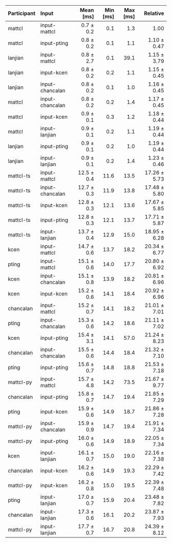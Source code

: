 | Participant | Input | Mean [ms] | Min [ms] | Max [ms] | Relative |
|:---|:---|---:|---:|---:|---:|
| mattcl | input-mattcl | 0.7 ± 0.2 | 0.1 | 1.3 | 1.00 |
| mattcl | input-pting | 0.8 ± 0.2 | 0.1 | 1.1 | 1.10 ± 0.47 |
| lanjian | input-mattcl | 0.8 ± 2.7 | 0.1 | 39.1 | 1.15 ± 3.79 |
| lanjian | input-kcen | 0.8 ± 0.2 | 0.2 | 1.1 | 1.15 ± 0.45 |
| lanjian | input-chancalan | 0.8 ± 0.2 | 0.1 | 1.0 | 1.16 ± 0.45 |
| mattcl | input-chancalan | 0.8 ± 0.2 | 0.2 | 1.4 | 1.17 ± 0.45 |
| mattcl | input-kcen | 0.9 ± 0.1 | 0.3 | 1.2 | 1.18 ± 0.44 |
| mattcl | input-lanjian | 0.9 ± 0.1 | 0.2 | 1.1 | 1.19 ± 0.44 |
| lanjian | input-pting | 0.9 ± 0.1 | 0.2 | 1.0 | 1.19 ± 0.44 |
| lanjian | input-lanjian | 0.9 ± 0.1 | 0.2 | 1.4 | 1.23 ± 0.46 |
| mattcl-ts | input-mattcl | 12.5 ± 0.4 | 11.6 | 13.5 | 17.26 ± 5.73 |
| mattcl-ts | input-chancalan | 12.7 ± 0.3 | 11.9 | 13.8 | 17.48 ± 5.80 |
| mattcl-ts | input-kcen | 12.8 ± 0.3 | 12.1 | 13.6 | 17.67 ± 5.85 |
| mattcl-ts | input-pting | 12.8 ± 0.3 | 12.1 | 13.7 | 17.71 ± 5.87 |
| mattcl-ts | input-lanjian | 13.7 ± 0.4 | 12.9 | 15.0 | 18.95 ± 6.28 |
| kcen | input-mattcl | 14.7 ± 0.6 | 13.7 | 18.2 | 20.34 ± 6.77 |
| pting | input-mattcl | 15.1 ± 0.6 | 14.0 | 17.7 | 20.80 ± 6.92 |
| kcen | input-chancalan | 15.1 ± 0.8 | 13.9 | 18.2 | 20.81 ± 6.96 |
| kcen | input-kcen | 15.2 ± 0.6 | 14.1 | 18.4 | 20.92 ± 6.96 |
| chancalan | input-mattcl | 15.2 ± 0.7 | 14.1 | 18.2 | 21.01 ± 7.01 |
| pting | input-chancalan | 15.3 ± 0.6 | 14.2 | 18.6 | 21.11 ± 7.02 |
| kcen | input-pting | 15.4 ± 3.1 | 14.1 | 57.0 | 21.24 ± 8.23 |
| chancalan | input-chancalan | 15.5 ± 0.6 | 14.4 | 18.4 | 21.32 ± 7.10 |
| pting | input-pting | 15.6 ± 0.7 | 14.8 | 18.8 | 21.53 ± 7.18 |
| mattcl-py | input-mattcl | 15.7 ± 4.8 | 14.2 | 73.5 | 21.67 ± 9.77 |
| chancalan | input-pting | 15.8 ± 0.7 | 14.7 | 19.4 | 21.85 ± 7.29 |
| pting | input-kcen | 15.9 ± 0.6 | 14.9 | 18.7 | 21.86 ± 7.28 |
| mattcl-py | input-chancalan | 15.9 ± 0.9 | 14.7 | 19.4 | 21.91 ± 7.34 |
| mattcl-py | input-pting | 16.0 ± 0.6 | 14.9 | 18.9 | 22.05 ± 7.34 |
| kcen | input-lanjian | 16.1 ± 0.7 | 15.0 | 19.0 | 22.16 ± 7.38 |
| chancalan | input-kcen | 16.2 ± 0.6 | 14.9 | 19.3 | 22.29 ± 7.42 |
| mattcl-py | input-kcen | 16.2 ± 0.8 | 15.0 | 19.5 | 22.39 ± 7.48 |
| pting | input-lanjian | 17.0 ± 0.7 | 15.9 | 20.4 | 23.48 ± 7.82 |
| chancalan | input-lanjian | 17.3 ± 0.6 | 16.1 | 20.2 | 23.87 ± 7.93 |
| mattcl-py | input-lanjian | 17.7 ± 0.7 | 16.7 | 20.8 | 24.39 ± 8.12 |
